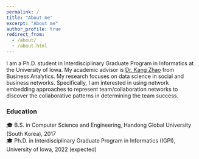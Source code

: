 ```yaml
---
permalink: /
title: "About me"
excerpt: "About me"
author_profile: true
redirect_from: 
  - /about/
  - /about.html
---
```

I am a Ph.D. student in Interdisciplinary Graduate Program in Informatics at the University of Iowa. My academic advisor is [Dr. Kang Zhao](https://tippie.uiowa.edu/people/kang-zhao) from Business Analytics. My research focuses on data science in social and business networks. Specifically, I am interested in using network embedding approaches to represent team/collaboration networks to discover the collaborative patterns in determining the team success.

### Education
🎓 B.S. in Computer Science and Engineering, Handong Global University (South Korea), 2017 <br>
🎓 Ph.D. in Interdisciplinary Graduate Program in Informatics (IGPI), University of Iowa, 2022 (expected)



